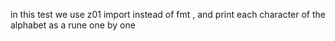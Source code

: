 in this test we use z01 import instead of fmt , and print each character of the alphabet as a rune one by one 
